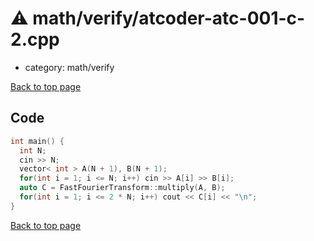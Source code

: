 <!-- mathjax config similar to math.stackexchange -->
<script type="text/javascript" async
  src="https://cdnjs.cloudflare.com/ajax/libs/mathjax/2.7.5/MathJax.js?config=TeX-MML-AM_CHTML">
</script>
<script type="text/x-mathjax-config">
  MathJax.Hub.Config({
    TeX: { equationNumbers: { autoNumber: "AMS" }},
    tex2jax: {
      inlineMath: [ ['$','$'] ],
      processEscapes: true
    },
    "HTML-CSS": { matchFontHeight: false },
    displayAlign: "left",
    displayIndent: "2em"
  });
</script>

<script type="text/javascript" src="https://cdnjs.cloudflare.com/ajax/libs/jquery/3.4.1/jquery.min.js"></script>
<script src="https://cdn.jsdelivr.net/npm/jquery-balloon-js@1.1.2/jquery.balloon.min.js" integrity="sha256-ZEYs9VrgAeNuPvs15E39OsyOJaIkXEEt10fzxJ20+2I=" crossorigin="anonymous"></script>
<script type="text/javascript" src="../../../assets/js/copy-button.js"></script>
<link rel="stylesheet" href="../../../assets/css/copy-button.css" />


# :warning: math/verify/atcoder-atc-001-c-2.cpp
* category: math/verify


[Back to top page](../../../index.html)



## Code
```cpp
int main() {
  int N;
  cin >> N;
  vector< int > A(N + 1), B(N + 1);
  for(int i = 1; i <= N; i++) cin >> A[i] >> B[i];
  auto C = FastFourierTransform::multiply(A, B);
  for(int i = 1; i <= 2 * N; i++) cout << C[i] << "\n";
}

```

[Back to top page](../../../index.html)

